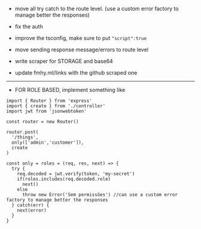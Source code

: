 -   move all try catch to the route level. (use a custom error factory to manage better the responses)

-   fix the auth

-   improve the tsconfig, make sure to put `"script":true`
-   move sending response message/errors to route level

-   write scraper for STORAGE and base64
-   update fmhy.ml/links with the github scraped one

---

-   FOR ROLE BASED, implement something like

```
import { Router } from 'express'
import { create } from './controller'
import jwt from 'jsonwebtoken'

const router = new Router()

router.post(
  '/things',
  only(['admin','customer']),
  create
)

const only = roles = (req, res, next) => {
  try {
    req.decoded = jwt.verify(token, 'my-secret')
    if(roles.includes(req.decoded.role)
      next()
    else
      throw new Error('Sem permissões') //can use a custom error factory to manage better the responses
  } catch(err) {
    next(error)
  }
}
```
